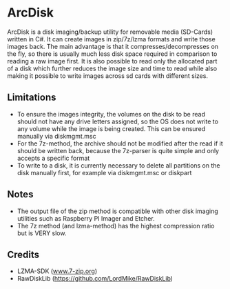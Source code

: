 # ArcDisk
ArcDisk is a disk imaging/backup utility for removable media (SD-Cards) written in C#. It can create images in zip/7z/lzma formats and write those images back.
The main advantage is that it compresses/decompresses on the fly, so there is usually much less disk space required in comparison to reading a raw image first. It is also possible to read only the allocated part of a disk which further reduces the image size and time to read while also making it possible to write images across sd cards with different sizes.
## Limitations
* To ensure the images integrity, the volumes on the disk to be read should not have any drive letters assigned, so the OS does not write to any volume while the image is being created. This can be ensured manually via diskmgmt.msc
* For the 7z-method, the archive should not be modified after the read if it should be written back, because the 7z-parser is quite simple and only accepts a specific format
* To write to a disk, it is currently necessary to delete all partitions on the disk manually first, for example via diskmgmt.msc or diskpart
## Notes
* The output file of the zip method is compatible with other disk imaging utilities such as Raspberry PI Imager and Etcher.
* The 7z method (and lzma-method) has the highest compression ratio but is VERY slow.
## Credits
* LZMA-SDK (www.7-zip.org)
* RawDiskLib (https://github.com/LordMike/RawDiskLib)

